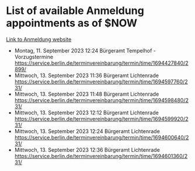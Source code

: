 # List of available Anmeldung appointments as of $NOW
[Link to Anmeldung website](https://service.berlin.de/terminvereinbarung/termin/tag.php?termin=1&anliegen[]=120686&dienstleisterlist=122210,122217,327316,122219,327312,122227,327314,122231,327346,122243,327348,122254,122252,329742,122260,329745,122262,329748,122271,327278,122273,327274,122277,327276,330436,122280,327294,122282,327290,122284,327292,122291,327270,122285,327266,122286,327264,122296,327268,150230,329760,122297,327286,122294,327284,122312,329763,122314,329775,122304,327330,122311,327334,122309,327332,317869,122281,327352,122279,329772,122283,122276,327324,122274,327326,122267,329766,122246,327318,122251,327320,122257,327322,122208,327298,122226,327300&herkunft=http%3A%2F%2Fservice.berlin.de%2Fdienstleistung%2F120686%2F)
- Montag, 11. September 2023 12:24 Bürgeramt Tempelhof - Vorzugstermine https://service.berlin.de/terminvereinbarung/termin/time/1694427840/2899/
- Mittwoch, 13. September 2023 11:36 Bürgeramt Lichtenrade https://service.berlin.de/terminvereinbarung/termin/time/1694597760/231/
- Mittwoch, 13. September 2023 11:48 Bürgeramt Lichtenrade https://service.berlin.de/terminvereinbarung/termin/time/1694598480/231/
- Mittwoch, 13. September 2023 12:12 Bürgeramt Lichtenrade https://service.berlin.de/terminvereinbarung/termin/time/1694599920/231/
- Mittwoch, 13. September 2023 12:24 Bürgeramt Lichtenrade https://service.berlin.de/terminvereinbarung/termin/time/1694600640/231/
- Mittwoch, 13. September 2023 12:36 Bürgeramt Lichtenrade https://service.berlin.de/terminvereinbarung/termin/time/1694601360/231/
